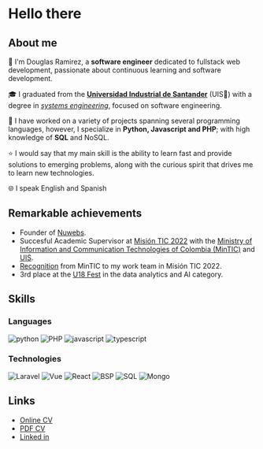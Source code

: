 # Hello there

## About me

👷 I'm Douglas Ramirez, a **software engineer** dedicated to fullstack web development, passionate about continuous learning and software development.

🎓 I graduated from the **[Universidad Industrial de Santander](https://uis.edu.co/en/)** (UIS💚) with a degree in *[systems engineering](https://uis.edu.co/ffm-pre-sistemas-en/)*, focused on software engineering.

🔧 I have worked on a variety of projects spanning several programming languages, however, I specialize in **Python, Javascript and PHP**; with high knowledge of **SQL** and NoSQL.

⭐ I would say that my main skill is the ability to learn fast and provide solutions to emerging problems, along with the curious spirit that drives me to learn new technologies.

🌐 I speak English and Spanish

## Remarkable achievements
- Founder of [Nuwebs](https://nuwebs.com.co).
- Succesful Academic Supervisor at [Misión TIC 2022](https://www.misiontic2022.gov.co/portal/) with the [Ministry of Information and Communication Technologies of Colombia (MinTIC)](https://www.mintic.gov.co/portal/inicio/) and [UIS](https://uis.edu.co/en/).
- [Recognition](https://uis.edu.co/el-mintic-reconoce-la-labor-de-la-uis-en-la-formacion-de-programadores-de-mision-tic-2022/) from MinTIC to my work team in Misión TIC 2022.
- 3rd place at the [U18 Fest](http://u18.uis.edu.co/files/miercoles25/actividades/retosdeanalitica.pdf) in the data analytics and AI category.


## Skills
### Languages
![python](https://img.shields.io/badge/Python-3776AB?style=for-the-badge&logo=python&logoColor=white)
![PHP](https://img.shields.io/badge/PHP-777BB4?style=for-the-badge&logo=php&logoColor=white)
![javascript](https://img.shields.io/badge/JavaScript-323330?style=for-the-badge&logo=javascript&logoColor=F7DF1E)
![typescript](https://img.shields.io/badge/TypeScript-3178C6?style=for-the-badge&logo=typescript&logoColor=white)

### Technologies
![Laravel](https://img.shields.io/badge/Laravel-FF2D20?style=for-the-badge&logo=laravel&logoColor=white)
![Vue](https://img.shields.io/badge/Vue.js-35495E?style=for-the-badge&logo=vue.js&logoColor=4FC08D)
![React](https://img.shields.io/badge/React-20232A?style=for-the-badge&logo=react&logoColor=61DAFB)
![BSP](https://img.shields.io/badge/Bootstrap-563D7C?style=for-the-badge&logo=bootstrap&logoColor=white)
![SQL](https://img.shields.io/badge/MySQL-00000F?style=for-the-badge&logo=mysql&logoColor=white)
![Mongo](https://img.shields.io/badge/MongoDB-4EA94B?style=for-the-badge&logo=mongodb&logoColor=white)

## Links
- [Online CV](https://douglas.nuwebs.com.co)
- [PDF CV](https://douglas.nuwebs.com.co/static/media/CV-2023.pdf)
- [Linked in](https://www.linkedin.com/in/douglasar01/)
